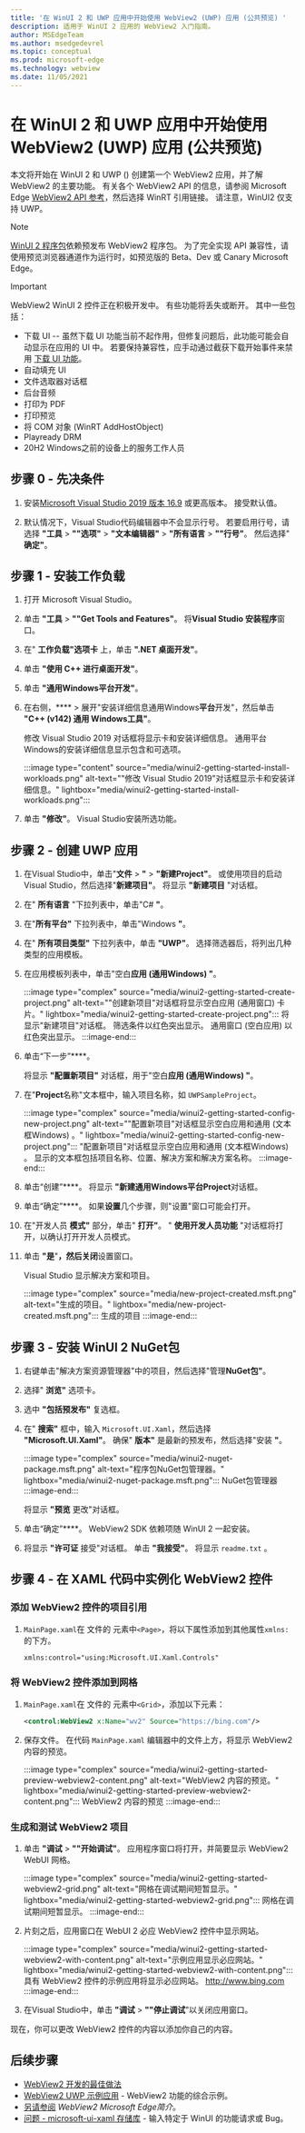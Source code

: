 ```yaml
---
title: '在 WinUI 2 和 UWP 应用中开始使用 WebView2 (UWP) 应用 (公共预览) '
description: 适用于 WinUI 2 应用的 WebView2 入门指南。
author: MSEdgeTeam
ms.author: msedgedevrel
ms.topic: conceptual
ms.prod: microsoft-edge
ms.technology: webview
ms.date: 11/05/2021
---
```

# <a name="get-started-with-webview2-in-winui-2-uwp-apps-public-preview"></a>在 WinUI 2 和 UWP 应用中开始使用 WebView2 (UWP) 应用 (公共预览) 

本文将开始在 WinUI 2 和 UWP () 创建第一个 WebView2 应用，并了解 WebView2 的主要功能。 有关各个 WebView2 API 的信息，请参阅 Microsoft Edge [WebView2 API 参考](../webview2-api-reference.md)，然后选择 WinRT 引用链接。 请注意，WinUI2 仅支持 UWP。

> [!NOTE]
> [WinUI 2 程序包](https://www.nuget.org/packages/Microsoft.UI.Xaml/2.8.0-prerelease.210927001)依赖预发布 WebView2 程序包。 为了完全实现 API 兼容性，请使用预览浏览器通道作为运行时，如预览版的 Beta、Dev 或 Canary Microsoft Edge。

> [!Important]
> WebView2 WinUI 2 控件正在积极开发中。 有些功能将丢失或断开。 其中一些包括：
> * 下载 UI -- 虽然下载 UI 功能当前不起作用，但修复问题后，此功能可能会自动显示在应用的 UI 中。  若要保持兼容性，应手动通过截获下载开始事件来禁用 [下载 UI 功能](/microsoft-edge/webview2/reference/winrt/microsoft_web_webview2_core/corewebview2downloadstartingeventargs)。
> * 自动填充 UI
> * 文件选取器对话框
> * 后台音频
> * 打印为 PDF
> * 打印预览
> * 将 COM 对象 (WinRT AddHostObject) 
> * Playready DRM
> * 20H2 Windows之前的设备上的服务工作人员

## <a name="step-0---prerequisites"></a>步骤 0 - 先决条件

1.  安装[Microsoft Visual Studio 2019 版本 16.9](/visualstudio/releases/2019/release-notes-v16.9) 或更高版本。 接受默认值。

1.  默认情况下，Visual Studio代码编辑器中不会显示行号。 若要启用行号，请选择 **"工具** > **""选项"** > **"文本编辑器"** > **"所有语言** > **""行号"**。  然后选择" **确定"**。


## <a name="step-1---install-workloads"></a>步骤 1 - 安装工作负载

1. 打开 Microsoft Visual Studio。
 
1. 单击 **"工具** > **""Get Tools and Features"**。  将**Visual Studio 安装程序**窗口。

1. 在" **工作负载"选项卡** 上，单击 **".NET 桌面开发"**。

1. 单击 **"使用 C++ 进行桌面开发"**。

1. 单击 **"通用Windows平台开发"**。

1. 在右侧，**** > 展开"安装详细信息通用Windows**平台**开发"，然后单击 **"C++ (v142) 通用 Windows工具"**。

   修改 Visual Studio 2019 对话框将显示卡和安装详细信息。  通用平台Windows的安装详细信息显示包含和可选项。

   :::image type="content" source="media/winui2-getting-started-install-workloads.png" alt-text="&quot;修改 Visual Studio 2019&quot;对话框显示卡和安装详细信息。" lightbox="media/winui2-getting-started-install-workloads.png":::

1. 单击 **"修改"**。  Visual Studio安装所选功能。


## <a name="step-2---create-a-uwp-app"></a>步骤 2 - 创建 UWP 应用

1.  在Visual Studio中，单击"**文件** > **"** > **"新建Project"**。  或使用项目的启动Visual Studio，然后选择"**新建项目"**。  将显示 **"新建项目** "对话框。

1.  在" **所有语言** "下拉列表中，单击"C# **"**。

1.  在"**所有平台"** 下拉列表中，单击"Windows **"**。

1.  在" **所有项目类型"** 下拉列表中，单击 **"UWP"**。  选择筛选器后，将列出几种类型的应用模板。

1.  在应用模板列表中，单击"空白**应用 (通用Windows) "**。

    :::image type="complex" source="media/winui2-getting-started-create-project.png" alt-text="&quot;创建新项目&quot;对话框将显示空白应用 (通用窗口) 卡片。" lightbox="media/winui2-getting-started-create-project.png":::
       将显示"新建项目"对话框。  筛选条件以红色突出显示。 通用窗口 (空白应用) 以红色突出显示。
    :::image-end:::

1.  单击“下一步”****。

    将显示 **"配置新项目"** 对话框，用于"空白**应用 (通用Windows) "**。

1.  在"**Project**名称"文本框中，输入项目名称，如 `UWPSampleProject`。

    :::image type="complex" source="media/winui2-getting-started-config-new-project.png" alt-text="&quot;配置新项目&quot;对话框显示空白应用和通用 (文本框Windows) 。" lightbox="media/winui2-getting-started-config-new-project.png":::
       "配置新项目"对话框显示空白应用和通用 (文本框Windows) 。 显示的文本框包括项目名称、位置、解决方案和解决方案名称。
    :::image-end:::

1.  单击“创建”****。  将显示 **"新建通用Windows平台Project**对话框。

1.  单击“确定”****。  如果**设置**几个步骤，则"设置"窗口可能会打开。

1.  在"开发人员 **模式"** 部分，单击" **打开"**。  " **使用开发人员功能** "对话框将打开，以确认打开开发人员模式。

1.  单击 **"是**"**，然后关闭**设置窗口。

    Visual Studio 显示解决方案和项目。

    :::image type="complex" source="media/new-project-created.msft.png" alt-text="生成的项目。" lightbox="media/new-project-created.msft.png":::
        生成的项目
    :::image-end:::

## <a name="step-3---install-the-winui-2-nuget-package"></a>步骤 3 - 安装 WinUI 2 NuGet包

1.  右键单击"解决方案资源管理器"中的项目，然后选择"管理**NuGet包"**。

1.  选择" **浏览"** 选项卡。

1.  选中 **"包括预发布"** 复选框。

1.  在" **搜索"** 框中，输入 `Microsoft.UI.Xaml`，然后选择 **"Microsoft.UI.Xaml"**。  确保" **版本"** 是最新的预发布，然后选择"安装 **"**。

    :::image type="complex" source="media/winui2-nuget-package.msft.png" alt-text="程序包NuGet包管理器。" lightbox="media/winui2-nuget-package.msft.png":::
       NuGet包管理器
    :::image-end:::

    将显示 **"预览** 更改"对话框。

1.  单击“确定”****。 WebView2 SDK 依赖项随 WinUI 2 一起安装。

    <!-- "Microsoft.UI.Xaml" here is equiv to WinUI 2; same team -->

1.  将显示 **"许可证** 接受"对话框。  单击 **"我接受"**。  将显示 `readme.txt` 。

<!-- note: install halted after only WinUI 2 component, it didn't seem to install WebView2 even though that was the 2nd item listed.  assume that's ok now on my machine. -->


## <a name="step-4---instantiate-the-webview2-control-in-xaml-code"></a>步骤 4 - 在 XAML 代码中实例化 WebView2 控件

### <a name="add-the-project-reference-for-the-webview2-control"></a>添加 WebView2 控件的项目引用

1.  `MainPage.xaml`在 文件的 元素中`<Page>`，将以下属性添加到其他属性`xmlns:`的下方。

    ```xml
    xmlns:control="using:Microsoft.UI.Xaml.Controls"
    ```

### <a name="add-the-webview2-control-to-the-grid"></a>将 WebView2 控件添加到网格

1.  `MainPage.xaml`在 文件的 元素中`<Grid>`，添加以下元素：

    ```xml
    <control:WebView2 x:Name="wv2" Source="https://bing.com"/>
    ```

1.  保存文件。 在代码 `MainPage.xaml` 编辑器中的文件上方，将显示 WebView2 内容的预览。

    :::image type="complex" source="media/winui2-getting-started-preview-webview2-content.png" alt-text="WebView2 内容的预览。" lightbox="media/winui2-getting-started-preview-webview2-content.png":::
       WebView2 内容的预览
    :::image-end:::

### <a name="build-and-test-the-webview2-project"></a>生成和测试 WebView2 项目

1.  单击 **"调试** > **""开始调试"**。  应用程序窗口将打开，并简要显示 WebView2 WebUI 网格。

    :::image type="complex" source="media/winui2-getting-started-webview2-grid.png" alt-text="网格在调试期间短暂显示。" lightbox="media/winui2-getting-started-webview2-grid.png":::
       网格在调试期间短暂显示。
    :::image-end:::

1.  片刻之后，应用窗口在 WebUI 2 必应 WebView2 控件中显示网站。

    :::image type="complex" source="media/winui2-getting-started-webview2-with-content.png" alt-text="示例应用显示必应网站。" lightbox="media/winui2-getting-started-webview2-with-content.png":::
       具有 WebView2 控件的示例应用将显示必应网站。 http://www.bing.com
    :::image-end:::

1.  在Visual Studio中，单击 **"调试** > **""停止调试**"以关闭应用窗口。

现在，你可以更改 WebView2 控件的内容以添加你自己的内容。


<!-- ====================================================================== -->
## <a name="next-steps"></a>后续步骤

*  [WebView2 开发的最佳做法](../concepts/developer-guide.md)
*  [WebView2 UWP 示例应用](https://github.com/MicrosoftEdge/WebView2Samples/tree/master/SampleApps/webview2_sample_uwp) - WebView2 功能的综合示例。
*  [另请参阅](../index.md#see-also) _WebView2 Microsoft Edge简介_。
*  [问题 - microsoft-ui-xaml 存储库](https://github.com/microsoft/microsoft-ui-xaml/issues) - 输入特定于 WinUI 的功能请求或 Bug。
